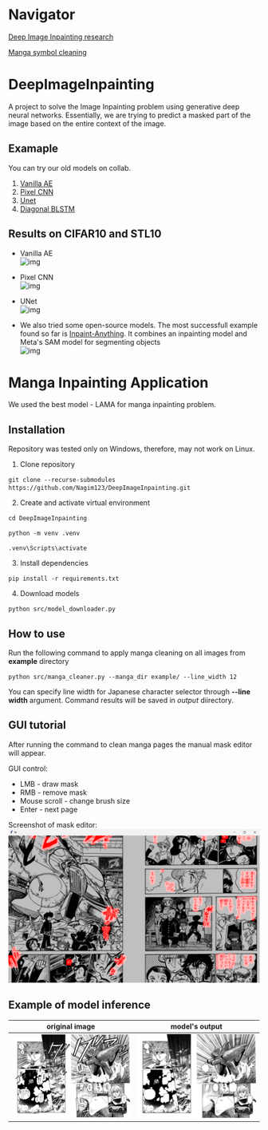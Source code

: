 # Navigator
[Deep Image Inpainting research](#deepimageinpainting)

[Manga symbol cleaning](#manga-inpainting-application)
# DeepImageInpainting
A project to solve the Image Inpainting problem using generative deep neural networks. Essentially, we are trying to predict a masked part of the image based on the entire context of the image.
## Examaple
You can try our old models on collab.
1. [Vanilla AE](https://colab.research.google.com/drive/1ApWMUxXFhksdLbjA5b-s3QTS4_3HkgM8?usp=sharing)
2. [Pixel CNN](https://colab.research.google.com/drive/1LzLzK4YSU2tJrdFndGbIIYSAx8qYjUWI?usp=sharing)
3. [Unet](https://colab.research.google.com/drive/1lJDoIicTpp9nR_8kCOgljNYpAiKmqnvP?usp=sharing)
4. [Diagonal BLSTM](https://colab.research.google.com/drive/1JPW-W1iz4bMrzoSki7o9YplzFAHS-0pz?usp=sharing)
## Results on CIFAR10 and STL10
* Vanilla AE <br/>
  ![img](https://lh7-us.googleusercontent.com/H2WlLnSjqd883zxG9cVAEpq6owVMtMrjbWVRCpP4Sji2Lgvl7tIS_8jqJBxK1ROZoI1JCCcy_8jkzzAcju82wHu2V9vKe6tWMeUaLtuTMZYrVRJ6luA4zwB5iHHn6bCmZIYb-3nQeZh8urcxKX1-Qw)

* Pixel CNN <br/>
  ![img](https://lh7-us.googleusercontent.com/lASsFK-NBf21hzrucQxMw_ouhfMtjFVHrRkiCKpvoaOjj4LH9-oVi9AWGNuZpEDVXF-WRZ3zhqS1lv2GqtyZWrUWV2nf6lVd3Tq7vP_kFgA8SQdMol0fHr60CfgUnkd__VpPVB_bQ72vfwij3hAEAQ)

* UNet <br/>
  ![img](https://lh7-us.googleusercontent.com/EU_ztXX8Lyrl0xGUVJd8gdlt71Sox6gfkpqVX43dbF11wl6r2PhDLky0RP3gq7T22EDLqFVPfRN1y7O_qRTKmPNTl24q9iS5ufR8z9sPvJQMYWgvhAGOGVUkvQQHSMiGo7zygG0lepYa1fr_CwrliA)
* We also tried some open-source models. The most successfull example found so far is [Inpaint-Anything](https://github.com/geekyutao/Inpaint-Anything/tree/main). It combines an inpainting model and Meta's SAM model for segmenting objects <br/>
![img](https://gcdnb.pbrd.co/images/ORKe8k1DSuY2.png?o=1)


# Manga Inpainting Application
We used the best model - LAMA for manga inpainting problem.
## Installation
Repository was tested only on Windows, therefore, may not work on Linux.

1. Clone repository
```console
git clone --recurse-submodules https://github.com/Nagim123/DeepImageInpainting.git
```
2. Create and activate virtual environment
```console
cd DeepImageInpainting
```
```console
python -m venv .venv
```
```console
.venv\Scripts\activate
```
3. Install dependencies
```console
pip install -r requirements.txt
```
4. Download models
```console
python src/model_downloader.py
```
## How to use
Run the following command to apply manga cleaning on all images from **example** directory
```console
python src/manga_cleaner.py --manga_dir example/ --line_width 12
```
You can specify line width for Japanese character selector through **--line width** argument. Command results will be saved in *output* diirectory.
## GUI tutorial
After running the command to clean manga pages the manual mask editor will appear.

 GUI control:
* LMB - draw mask
* RMB - remove mask
* Mouse scroll - change brush size
* Enter - next page

Screenshot of mask editor:
![Alt text](pictures/image.png)
## Example of model inference
|original image|model's output|
|----|----|
|![Alt text](pictures/original.png)|![Alt text](pictures/model_res.png)|
